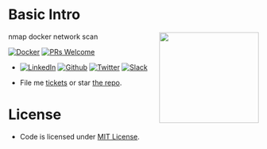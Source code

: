 # Basic Intro
<a href="https://github.com/DennyZhang?tab=followers"><img align="right" width="200" height="183" src="https://www.dennyzhang.com/wp-content/uploads/denny/watermark/github.png" /></a>

nmap docker network scan

[![Docker](https://www.dennyzhang.com/wp-content/uploads/sns/docker.png)](https://hub.docker.com/r/denny/nmap-scan-docker/) [![PRs Welcome](https://img.shields.io/badge/PRs-welcome-brightgreen.svg)](http://makeapullrequest.com)

- [![LinkedIn](https://www.dennyzhang.com/wp-content/uploads/sns/linkedin.png)](https://www.linkedin.com/in/dennyzhang001) [![Github](https://www.dennyzhang.com/wp-content/uploads/sns/github.png)](https://github.com/DennyZhang) [![Twitter](https://www.dennyzhang.com/wp-content/uploads/sns/twitter.png)](https://twitter.com/dennyzhang001) [![Slack](https://www.dennyzhang.com/wp-content/uploads/sns/slack.png)](https://www.dennyzhang.com/slack)

- File me [tickets](https://github.com/DennyZhang/nmap-scan-docker/issues) or star [the repo](https://github.com/DennyZhang/nmap-scan-docker).

# License
- Code is licensed under [MIT License](https://www.dennyzhang.com/wp-content/mit_license.txt).
